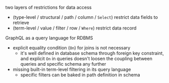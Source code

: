 two layers of restrictions for data access
- (type-level / structural / path   / column / `Select`) restrict data fields to retrieve
- (term-level / value      / filter / row    / `Where`)  restrict data record

GraphQL as a query language for RDBMS
- explicit equality condition (`On`) for joins is not necessary
  - it's well defined in database schema through foreign key constraint, and explicit `On` in queries doesn't loosen the coupling between queries and specific schema any further
- missing built-in term-level filtering in its query language
  - specific filters can be baked in path definition in schema

